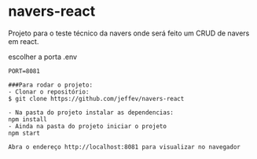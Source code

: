 # navers-react

Projeto para o teste técnico da navers onde será feito um CRUD de navers em react.

escolher a porta
.env
```
PORT=8081

###Para rodar o projeto:
- Clonar o repositório:
$ git clone https://github.com/jeffev/navers-react

- Na pasta do projeto instalar as dependencias:
npm install
- Ainda na pasta do projeto iniciar o projeto
npm start

Abra o endereço http://localhost:8081 para visualizar no navegador
